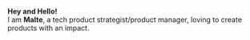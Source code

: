 **Hey and Hello!** <br>
I am **Malte**, a tech product strategist/product manager, loving to create products with an impact.
